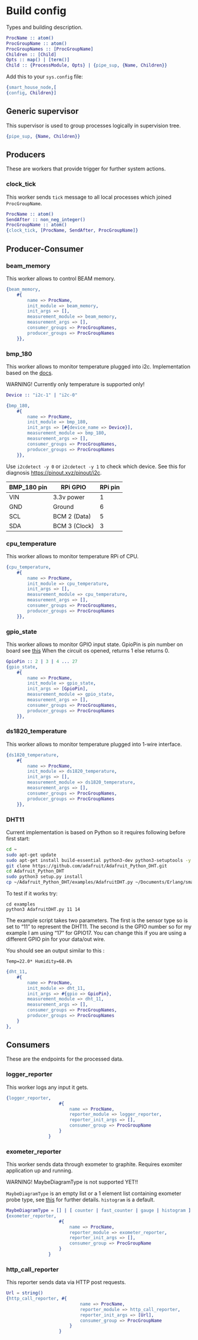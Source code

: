 
# Build config
Types and building description.
```erlang
ProcName :: atom()
ProcGroupName :: atom()
ProcGroupNames :: [ProcGroupName]
Children :: [Child]
Opts :: map() | [term()]
Child :: {ProcessModule, Opts} | {pipe_sup, {Name, Children}}
```
Add this to your `sys.config` file:
```erlang
{smart_house_node,[
{config, Children}]
```
## Generic supervisor
This supervisor is used to group processes logically in supervision tree.
```erlang
{pipe_sup, {Name, Children}}
```
## Producers
These are workers that provide trigger for further system actions.
### clock_tick
This worker sends `tick` message to all local processes which joined `ProcGroupName`.
```erlang
ProcName :: atom()
SendAfter :: non_neg_integer()
ProcGroupName :: atom()
{clock_tick, [ProcName, SendAfter, ProcGroupName]}
```
## Producer-Consumer
### beam_memory
This worker allows to control BEAM memory.
```erlang
{beam_memory,
	#{
		name => ProcName,
		init_module => beam_memory,
		init_args => [],
        measurement_module => beam_memory,
        measurement_args => [],
        consumer_groups => ProcGroupNames,
        producer_groups => ProcGroupNames
	}},
```
### bmp_180
This worker allows to monitor temperature plugged into i2c. Implementation based on the [docs](https://cdn-shop.adafruit.com/datasheets/BST-BMP180-DS000-09.pdf).

WARNING! Currently only temperature is supported only!

```erlang
Device :: "i2c-1" | "i2c-0"

{bmp_180,
	#{
		name => ProcName,
		init_module => bmp_180,
		init_args => [#{device_name => Device}],
        measurement_module => bmp_180,
        measurement_args => [],
        consumer_groups => ProcGroupNames,
        producer_groups => ProcGroupNames
    }},
```

Use `i2cdetect -y 0` or `i2cdetect -y 1` to check which device.
See this for diagnosis https://pinout.xyz/pinout/i2c.

| BMP_180 pin | RPi GPIO | RPi pin |
|---|---|---|
| VIN | 3.3v power | 1 |
| GND | Ground | 6 |
| SCL | BCM 2 (Data) | 5 |
| SDA | BCM 3 (Clock) | 3 |

### cpu_temperature
This worker allows to monitor temperature RPi of CPU.
```erlang
{cpu_temperature,
	#{
		name => ProcName,
		init_module => cpu_temperature,
		init_args => [],
        measurement_module => cpu_temperature,
        measurement_args => [],
        consumer_groups => ProcGroupNames,
        producer_groups => ProcGroupNames
	}},
```

### gpio_state
This worker allows to monitor GPIO input state.
GpioPin is pin number on board see [this](https://www.raspberrypi.org/documentation/usage/gpio/)
When the circuit os opened, returns 1 else returns 0.
```erlang 
GpioPin :: 2 | 3 | 4 ... 27
{gpio_state,
    #{
        name => ProcName,
        init_module => gpio_state,
        init_args => [GpioPin],
        measurement_module => gpio_state,
        measurement_args => [],
        consumer_groups => ProcGroupNames,
        producer_groups => ProcGroupNames
    }},
```

### ds1820_temperature
This worker allows to monitor temperature plugged into 1-wire interface.

```erlang
{ds1820_temperature,
    #{
        name => ProcName,
        init_module => ds1820_temperature,
        init_args => [],
        measurement_module => ds1820_temperature,
        measurement_args => [],
        consumer_groups => ProcGroupNames,
        producer_groups => ProcGroupNames
    }},
```

### DHT11

Current implementation is based on Python so it requires following before first start:

```bash
cd ~
sudo apt-get update
sudo apt-get install build-essential python3-dev python3-setuptools -y
git clone https://github.com/adafruit/Adafruit_Python_DHT.git
cd Adafruit_Python_DHT
sudo python3 setup.py install
cp ~/Adafruit_Python_DHT/examples/AdafruitDHT.py ~/Documents/Erlang/smart_house_node/priv/
```

To test if it works try:

```
cd examples
python3 AdafruitDHT.py 11 14
```
The example script takes two parameters. The first is the sensor type so is set to “11” to represent the DHT11. The second is the GPIO number so for my example I am using “17” for GPIO17. You can change this if you are using a different GPIO pin for your data/out wire.

You should see an output similar to this :

```
Temp=22.0* Humidity=68.0%
```

```erlang
{dht_11,
    #{
        name => ProcName,
        init_module => dht_11,
        init_args => #{gpio => GpioPin},
        measurement_module => dht_11,
        measurement_args => [],
        consumer_groups => ProcGroupNames,
        producer_groups => ProcGroupNames
    }
},
```

## Consumers
These are the endpoints for the processed data.
### logger_reporter
This worker logs any input it gets.
```erlang
{logger_reporter,
                    #{
                        name => ProcName,
                        reporter_module => logger_reporter,
                        reporter_init_args => [],
                        consumer_group => ProcGroupName
                    }
                }
```

### exometer_reporter
This worker sends data through exometer to graphite.
Requires exomiter application up and running.

WARNING! MaybeDiagramType is not supported YET!!

`MaybeDiagramType` is an empty list or a 1 element list containing exometer probe type, see [this](https://github.com/Feuerlabs/exometer#built-in-entries-and-probes) for further details. `histogram` is a default.
```erlang
MaybeDiagramType = [] | [ counter | fast_counter | gauge | histogram ]
{exometer_reporter,
                    #{
                        name => ProcName,
                        reporter_module => exometer_reporter,
                        reporter_init_args => [],
                        consumer_group => ProcGroupName
                    }
                }
```

### http_call_reporter
This reporter sends data via HTTP post requests.

```erlang
Url = string()
{http_call_reporter, #{
                            name => ProcName,
                            reporter_module => http_call_reporter,
                            reporter_init_args => [Url],
                            consumer_group => ProcGroupName
                        }
                    }
```